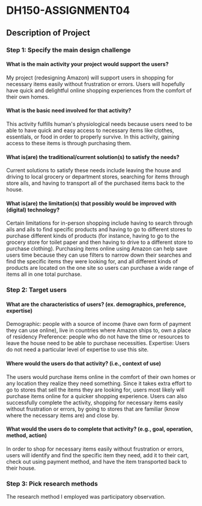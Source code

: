 # DH150-ASSIGNMENT04

## Description of Project
### Step 1: Specify the main design challenge 

#### What is the main activity your project would support the users?
   My project (redesigning Amazon) will support users in shopping for necessary items easily without frustration or errors. Users will hopefully have quick and delightful online shopping experiences from the comfort of their own homes.

#### What is the basic need involved for that activity? 
   This activity fulfills human's physiological needs because users need to be able to have quick and easy access to necessary items like clothes, essentials, or food in order to properly survive. In this activity, gaining access to these items is through purchasing them.

#### What is(are) the traditional/current solution(s) to satisfy the needs?
   Current solutions to satisfy these needs include leaving the house and driving to local grocery or department stores, searching for items through store ails, and having to transport all of the purchased items back to the house. 

#### What is(are) the limitation(s) that possibly would be improved with (digital) technology?
   Certain limitations for in-person shopping include having to search through ails and ails to find specific products and having to go to different stores to purchase different kinds of products (for instance, having to go to the grocery store for toilet paper and then having to drive to a different store to purchase clothing). Purchasing items online using Amazon can help save users time because they can use filters to narrow down their searches and find the specific items they were looking for, and all different kinds of products are located on the one site so users can purchase a wide range of items all in one total purchase.


### Step 2: Target users 

#### What are the characteristics of users? (ex. demographics, preference, expertise) 
   Demographic: people with a source of income (have own form of payment they can use online), live in countries where Amazon ships to, own a place of residency
   Preference: people who do not have the time or resources to leave the house need to be able to purchase necessities. 
   Expertise: Users do not need a particular level of expertise to use this site.

#### Where would the users do that activity? (i.e., context of use)
   The users would purchase items online in the comfort of their own homes or any location they realize they need something. Since it takes extra effort to go to stores that sell the items they are looking for, users most likely will purchase items online for a quicker shopping experience. Users can also successfully complete the activity, shopping for necessary items easily without frustration or errors, by going to stores that are familiar (know where the necessary items are) and close by.

#### What would the users do to complete that activity? (e.g., goal, operation, method, action)
   In order to shop for necessary items easily without frustration or errors, users will identify and find the specific item they need, add it to their cart, check out using payment method, and have the item transported back to their house.


### Step 3: Pick research methods 

   The research method I employed was participatory observation. 



